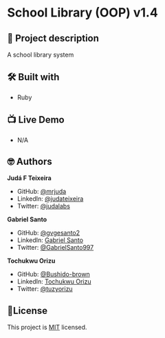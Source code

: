 # School Library (OOP) v1.4

## 📑 Project description

A school library system

## 🛠 Built with

- Ruby

## 📺 Live Demo

- N/A

## 🤓 Authors

**Judá F Teixeira**

- GitHub: [@mrjuda](https://github.com/mrjuda "Judá Teixeira's GitHub profile")
- LinkedIn: [@judateixeira](https://www.linkedin.com/in/judateixeira "Judá Teixeira's Linkedin profile")
- Twitter: [@judalabs](https://twitter.com/judalabs "Judá Teixeira's Twitter profile")

**Gabriel Santo**

- GitHub: [@gvgesanto2](https://github.com/gvgesanto2)
- LinkedIn: [Gabriel Santo](https://linkedin.com/in/gabriel-santo-5882a71b2/)
- Twitter: [@GabrielSanto997](https://twitter.com/GabrielSanto997)

**Tochukwu Orizu**

- GitHub: [@Bushido-brown](https://github.com/Bushido-brown)
- LinkedIn: [Tochukwu Orizu](https://www.linkedin.com/in/tochukwu-orizu/)
- Twitter: [@tuzyorizu](https://twitter.com/tuzyorizu)

## 📝License

This project is [MIT](https://github.com/mrjuda/OopSchoolLibrary/blob/dev/LICENSE) licensed.
